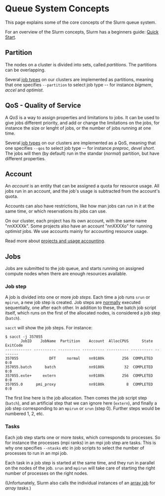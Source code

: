 # Queue System Concepts

This page explains some of the core concepts of the Slurm queue system.

For an overview of the Slurm concepts, Slurm has a beginners guide:
[Quick Start](https://slurm.schedmd.com/quickstart.html).

## Partition
The nodes on a cluster is divided into sets, called _partitions_.  The
partitions can be overlapping.

Several [job types](job_types.md) on our clusters are implemented as
partitions, meaning that one specifies `--partition` to select job
type -- for instance _bigmem_, _accel_ and _optimist_.

## QoS - Quality of Service
A _QoS_ is a way to assign properties and limitations to jobs.  It can
be used to give jobs different priority, and add or change the
limitations on the jobs, for instance the size or lenght of jobs, or
the number of jobs running at one time.

Several [job types](job_types.md) on our clusters are implemented as a
QoS, meaning that one specifies `--qos` to select job type -- for
instance _preproc_, _devel_ _short_.  The jobs will then (by default)
run in the standar (_normal_) partition, but have different
properties.

## Account
An _account_ is an entity that can be assigned a quota for resource
usage.  All jobs run in an account, and the job's usage is subtracted
from the account's quota.

Accounts can also have restrictions, like how man jobs can run in it
at the same time, or which reservations its jobs can use.

On our cluster, each project has its own account, with the same name
"nnXXXXk".  Some projects also have an account "nnXXXXo" for running
_optimist_ jobs.  We use accounts mainly for accounting resource
usage.

Read more about [projects and usage accounting](projects.md).

## Jobs
Jobs are submitted to the job queue, and starts running on assigned
compute nodes when there are enough resources available.

### Job step
A job is divided into one or more _job steps_.  Each time a job runs
`srun` or `mpirun`, a new job step is created.  Job steps are
[normally](parallel_steps.md) executed sequentially, one after each
other.  In addition to these, the batch job script itself, which runs
on the first of the allocated nodes, is considered a job step
(`batch`).

`sacct` will show the job steps.  For instance:

	$ sacct -j 357055
		   JobID    JobName  Partition    Account  AllocCPUS      State ExitCode 
	------------ ---------- ---------- ---------- ---------- ---------- -------- 
	357055              DFT     normal    nn9180k        256  COMPLETED      0:0 
	357055.batch      batch               nn9180k         32  COMPLETED      0:0 
	357055.exte+     extern               nn9180k        256  COMPLETED      0:0 
	357055.0      pmi_proxy               nn9180k          8  COMPLETED      0:0 

The first line here is the job allocation.  Then comes the job script
step (`batch`), and an artificial step that we can ignore here
(`extern`), and finally a job step corresponding to an `mpirun` or
`srun` (step 0).  Further steps would be numbered 1, 2, etc.

### Tasks
Each job step starts one or more _tasks_, which corresponds to
processes.  So for instance the processes (mpi ranks) in an mpi job
step are tasks.  This is why one specifies `--ntasks` etc in job
scripts to select the number of processes to run in an mpi job.

Each task in a job step is started at the same time, and they run in
parallel on the nodes of the job.  `srun` and `mpirun` will take care
of starting the right number of processes on the right nodes.

(Unfortunately, Slurm also calls the individual instances of an [array
job](array_jobs.md) for _array tasks_.)
